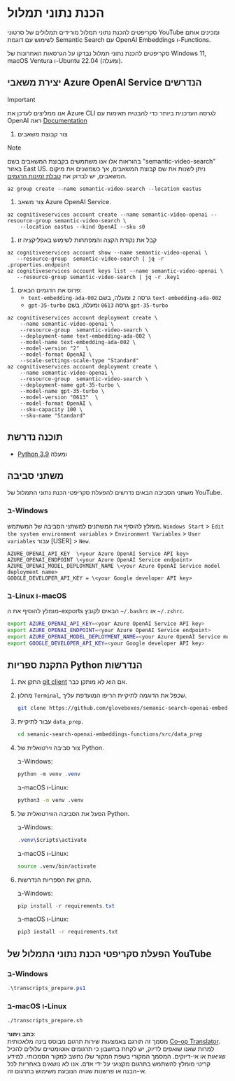 <!--
CO_OP_TRANSLATOR_METADATA:
{
  "original_hash": "0d69f2d5814a698d3de5d0235940b5ae",
  "translation_date": "2025-07-09T13:11:15+00:00",
  "source_file": "08-building-search-applications/scripts/README.md",
  "language_code": "he"
}
-->
# הכנת נתוני תמלול

סקריפטים להכנת נתוני תמלול מורידים תמלולים של סרטוני YouTube ומכינים אותם לשימוש עם דוגמת Semantic Search עם OpenAI Embeddings ו-Functions.

סקריפטים להכנת נתוני תמלול נבדקו על הגרסאות האחרונות של Windows 11, macOS Ventura ו-Ubuntu 22.04 (ומעלה).

## יצירת משאבי Azure OpenAI Service הנדרשים

> [!IMPORTANT]
> אנו ממליצים לעדכן את Azure CLI לגרסה העדכנית ביותר כדי להבטיח תאימות עם OpenAI
> ראה [Documentation](https://learn.microsoft.com/cli/azure/update-azure-cli?WT.mc_id=academic-105485-koreyst)

1. צור קבוצת משאבים

> [!NOTE]
> בהוראות אלו אנו משתמשים בקבוצת המשאבים בשם "semantic-video-search" באזור East US.
> ניתן לשנות את שם קבוצת המשאבים, אך כשמשנים את מיקום המשאבים,
> יש לבדוק את [טבלת זמינות הדגמים](https://aka.ms/oai/models?WT.mc_id=academic-105485-koreyst).

```console
az group create --name semantic-video-search --location eastus
```

1. צור משאב Azure OpenAI Service.

```console
az cognitiveservices account create --name semantic-video-openai --resource-group semantic-video-search \
    --location eastus --kind OpenAI --sku s0
```

1. קבל את נקודת הקצה והמפתחות לשימוש באפליקציה זו

```console
az cognitiveservices account show --name semantic-video-openai \
   --resource-group  semantic-video-search | jq -r .properties.endpoint
az cognitiveservices account keys list --name semantic-video-openai \
   --resource-group semantic-video-search | jq -r .key1
```

1. פרוס את הדגמים הבאים:
   - `text-embedding-ada-002` גרסה `2` ומעלה, בשם `text-embedding-ada-002`
   - `gpt-35-turbo` גרסה `0613` ומעלה, בשם `gpt-35-turbo`

```console
az cognitiveservices account deployment create \
    --name semantic-video-openai \
    --resource-group  semantic-video-search \
    --deployment-name text-embedding-ada-002 \
    --model-name text-embedding-ada-002 \
    --model-version "2"  \
    --model-format OpenAI \
    --scale-settings-scale-type "Standard"
az cognitiveservices account deployment create \
    --name semantic-video-openai \
    --resource-group  semantic-video-search \
    --deployment-name gpt-35-turbo \
    --model-name gpt-35-turbo \
    --model-version "0613"  \
    --model-format OpenAI \
    --sku-capacity 100 \
    --sku-name "Standard"
```

## תוכנה נדרשת

- [Python 3.9](https://www.python.org/downloads/?WT.mc_id=academic-105485-koreyst) ומעלה

## משתני סביבה

משתני הסביבה הבאים נדרשים להפעלת סקריפטי הכנת נתוני התמלול של YouTube.

### ב-Windows

מומלץ להוסיף את המשתנים למשתני הסביבה של המשתמש.
`Windows Start` > `Edit the system environment variables` > `Environment Variables` > `User variables` עבור [USER] > `New`.

```text
AZURE_OPENAI_API_KEY  \<your Azure OpenAI Service API key>
AZURE_OPENAI_ENDPOINT \<your Azure OpenAI Service endpoint>
AZURE_OPENAI_MODEL_DEPLOYMENT_NAME \<your Azure OpenAI Service model deployment name>
GOOGLE_DEVELOPER_API_KEY = \<your Google developer API key>
```

### ב-Linux ו-macOS

מומלץ להוסיף את ה-exports הבאים לקובץ `~/.bashrc` או `~/.zshrc`.

```bash
export AZURE_OPENAI_API_KEY=<your Azure OpenAI Service API key>
export AZURE_OPENAI_ENDPOINT=<your Azure OpenAI Service endpoint>
export AZURE_OPENAI_MODEL_DEPLOYMENT_NAME=<your Azure OpenAI Service model deployment name>
export GOOGLE_DEVELOPER_API_KEY=<your Google developer API key>
```

## התקנת ספריות Python הנדרשות

1. התקן את [git client](https://git-scm.com/downloads?WT.mc_id=academic-105485-koreyst) אם הוא לא מותקן כבר.
1. מחלון `Terminal`, שכפל את הדוגמה לתיקיית הריפו המועדפת עליך.

    ```bash
    git clone https://github.com/gloveboxes/semanic-search-openai-embeddings-functions.git
    ```

1. עבור לתיקיית `data_prep`.

   ```bash
   cd semanic-search-openai-embeddings-functions/src/data_prep
   ```

1. צור סביבה וירטואלית של Python.

    ב-Windows:

    ```powershell
    python -m venv .venv
    ```

    ב-macOS ו-Linux:

    ```bash
    python3 -m venv .venv
    ```

1. הפעל את הסביבה הווירטואלית של Python.

   ב-Windows:

   ```powershell
   .venv\Scripts\activate
   ```

   ב-macOS ו-Linux:

   ```bash
   source .venv/bin/activate
   ```

1. התקן את הספריות הנדרשות.

   ב-Windows:

   ```powershell
   pip install -r requirements.txt
   ```

   ב-macOS ו-Linux:

   ```bash
   pip3 install -r requirements.txt
   ```

## הפעלת סקריפטי הכנת נתוני התמלול של YouTube

### ב-Windows

```powershell
.\transcripts_prepare.ps1
```

### ב-macOS ו-Linux

```bash
./transcripts_prepare.sh
```

**כתב ויתור**:  
מסמך זה תורגם באמצעות שירות תרגום מבוסס בינה מלאכותית [Co-op Translator](https://github.com/Azure/co-op-translator). למרות שאנו שואפים לדיוק, יש לקחת בחשבון כי תרגומים אוטומטיים עלולים להכיל שגיאות או אי-דיוקים. המסמך המקורי בשפת המקור שלו נחשב למקור הסמכותי. למידע קריטי מומלץ להשתמש בתרגום מקצועי על ידי אדם. אנו לא נושאים באחריות לכל אי-הבנה או פרשנות שגויה הנובעת משימוש בתרגום זה.